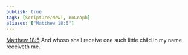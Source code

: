 ```yaml
---
publish: true
tags: [Scripture/NewT, noGraph]
aliases: ["Matthew 18:5"]
---
```

[Matthew 18:5](https://churchofjesuschrist.org/study/scriptures/nt/matt/18?lang=eng&id=p5#p5) And whoso shall receive one such little child in my name receiveth me.
